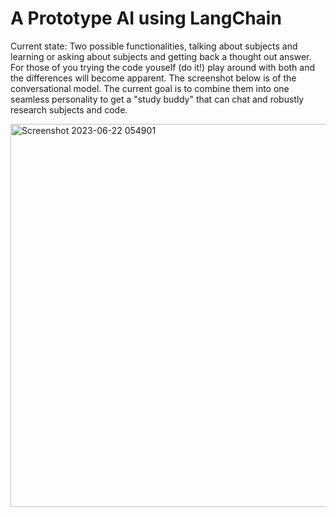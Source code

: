 # A Prototype AI using LangChain

Current state: Two possible functionalities, talking about subjects and learning or asking about subjects and getting back a thought out answer. For those of you trying the
code youself (do it!) play around with both and the differences will become apparent. The screenshot below is of the conversational model. The current goal is to combine them
into one seamless personality to get a "study buddy" that can chat and robustly research subjects and code.

<img width="613" alt="Screenshot 2023-06-22 054901" src="https://github.com/joshGilstrap/simple_conversation_bot/assets/5957735/3eb02056-0809-4c98-96d9-45917a054808">
